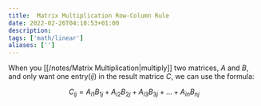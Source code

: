 ```yaml
---
title:  Matrix Multiplication Row-Column Rule
date: 2022-02-26T04:10:53+01:00
description: 
tags: ['math/linear']
aliases: ['']
---
```

When you [[/notes/Matrix Multiplication|multiply]] two matrices, $A$ and $B$, and only want one entry($ij$) in the result matrice $C$, we can use the formula:

$$
C_{ij} = A_{i1}B_{1j} + A_{i2}B_{2j} + A_{i3}B_{3j} + ... + A_{in}B_{nj}
$$